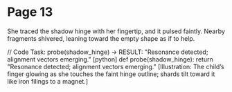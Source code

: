 # Page 13

She traced the shadow hinge with her fingertip, and it pulsed faintly.
Nearby fragments shivered, leaning toward the empty shape as if to help.

// Code Task: probe(shadow_hinge) → RESULT: "Resonance detected; alignment vectors emerging."
[python]
def probe(shadow_hinge):
	return "Resonance detected; alignment vectors emerging."
[Illustration: The child’s finger glowing as she touches the faint hinge outline; shards tilt toward it like iron filings to a magnet.]
